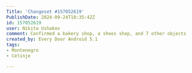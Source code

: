 ```yaml
---
Title: 'Changeset #157052619'
PublishDate: 2024-09-24T18:35:42Z
id: 157052619
user: Nikita Ushakov
comment: Confirmed a bakery shop, a shoes shop, and 7 other objects
created_by: Every Door Android 5.1
tags:
- Montenegro
- Cetinje

---
```

